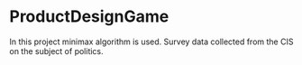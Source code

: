 # ProductDesignGame
In this project minimax algorithm is used. Survey data collected from the CIS on the subject of politics.
